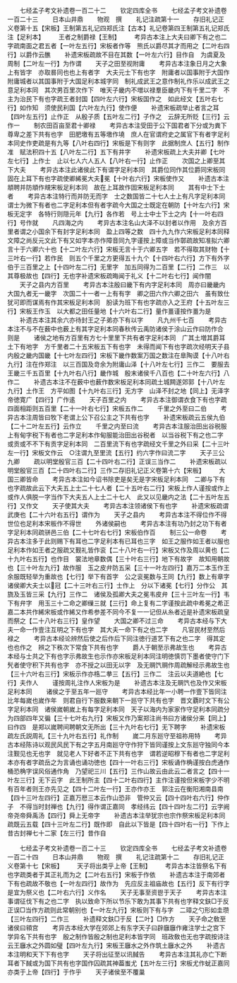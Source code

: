 <!-- { "loadSidebar": true } -->
　　七经孟子考文补遗卷一百二十二
　　钦定四库全书
　　七经孟子考文补遗卷一百二十三
　　日本山井鼎
　　物观　撰
　　礼记注疏第十一
　　存旧礼记正义卷第十五【宋板】王制第五礼记四郑氏注【古本】礼记卷第四王制第五礼记郑氏注【足利本】
　　王者之制爵禄【王制】
　　考异古本注上大夫曰卿下有之也二字疏南面之君五者【一叶左五行】宋板者作等　熊氏以爵尽其才而用之【二叶右四行】以爵作云醮
　　补遗宋板疏故不目在其数【一叶左六行】目作自　为虞夏及周制【二叶左一行】为作谓
　　天子之田至视附庸
　　考异古本注象日月之大象上有皆字　亦取晷同也也上有者字　大夫元士下有也字　附庸者以国事附于大国作附庸城者以其国事附于大国足利本城字同　制礼成武王之意作制礼作乐以成武王之意足利本同　其次男百里次作下　唯天子畿内不増以禄羣臣畿内下有千里二字　不主为治民下有也字疏王者封国【四叶左六行】宋板国作之　如此经文【五叶右七行】如作知　须使民利国【六叶左九行】使作便
　　补遗宋板疏举止者言之耳【四叶左五行】止作正　从殷子质【五叶左二行】子作之　云辞无所贬【三行】云作一
　　制农田百亩至君十卿禄
　　考异古本注受田于公下国君者下分或为粪下尊卑之差下共有也字　田肥墽有五等墽作墝　庶人在官谓府史之属官下有者字足利本同史作吏疏是有九等【八叶右四行】宋板是下有则字　此据制庶人【五行】制作准　赋法积四十五【八叶左二行】五下有井字
　　补遗宋板疏上大夫并卿【七叶左七行】上作士　止以七人六人五人【八叶右一行】止作正
　　次国之上卿至其下大夫
　　考异古本注此诸侯此下有谓字足利本同　其爵位同作其位爵同宋板同　固在上耳下有也字疏使卿絺冕大夫冕【十叶右六行】宋板使作又
　　补遗古本注頫聘并防頫作覜宋板足利本同　故在上耳故作固宋板足利本同
　　其有中士下士者
　　考异古本注特行而并防无而字　士之数国皆二十七人士上有凡字足利本同　谓士为微下有者也二字足利本但有者字疏今大国之士既定在朝防【十叶左六行】宋板无定字　各特行则隠元年【九行】各作若　号上士中士下士之内【十一叶右四行】号作就
　　凡四海之内
　　考异古本注名山大泽不以封者以作用　及余方百里者谓之小国余下有封字足利本同　盈上四等之数　四十九九作六宋板足利本同释文障之尚反元文此下有又如字本亦作障音同九字谨按上障或当作鄣疏故知准拟六卿言十于六卿六十也【十二叶左六行】宋板无言十于六卿五字　若不得取其财物【十三叶右一行】若作民　则五个千里之方更得五十九个【十四叶右六行】方下有外字　伯于三百里之上【十四叶左二行】无里字　加五同得为二百里【二行】二作三　以其尊极故也【四行】无也字补遗宋板疏晦闻于礼义【十二叶右七行】闻作闇
　　天子之县内方百里
　　考异古本注殷曰畿下有内字足利本同　周亦曰畿畿内大国九者无一畿字　次国二十一者一上有有字　卿之田六作六卿之田六　虽有致仕犹可即而谋焉有作其宋板足利本同　朌读为班下有也字疏亦入之王府【十五叶左三行】宋板王作玉　以大都之田任量地【十六叶右二行】量作畺谨按作畺为是
　　补遗古本注其余六亦待封王之子弟亦下有以字
　　凡九州千七百
　　考异古本注不与不在薮中也薮上有其字足利本同春秋传云禹防诸侯于涂山云作曰防作合　则是
　　诸侯之地有方百里有方七十里里下共有者字足利本同　广其土増其爵耳土下有地字　方千里者二十五宋板五下有也字　未得而闻下有也字疏次经明天子县内殷之畿内国畿【十七叶左四行】宋板下畿作数案万国之数注在臯陶谟【十八叶右九行】注在作郑注　以三百国及竒余为附庸山泽【十八叶左七行】三作二　要服去王畿三千五百里【十九叶右八行】畿作城　殷末诸侯千八百也【二十叶左六行】八作二
　　补遗古本注不在薮中也薮作数宋板足利本同疏土城闗遂郊郭【十八叶左九行】土作王　方平如图【十九叶右三行】无方字　山泽不封之地【同上】无泽字　帝徳寛广【四行】广作逺
　　天子百里之内
　　考异古本注御谓衣食下有也字疏四面相距则五百里【二十一叶右七行】宋板五作二
　　千里之外至曰二伯
　　考异古本注周皆曰牧下老谓上公下召公主之下共有也字
　　补遗宋板疏云五侯九伯【二十二叶左五行】云作立
　　千里之内至曰流
　　考异古本注服治田出谷税服上有甸字税下有者也二字足利本作甸服能治田出谷税者　以当谷税下有之也二字　或贡或不不下有贡字足利本同　二百里流下有也字疏经文千里之外曰采【二十三叶左一行】宋板文作云　○注谓九至里流【五行】约六字作曰流二字
　　天子三公九卿
　　疏以明堂殷官三百【二十四叶右二行】正误三当作二
　　补遗宋板疏以明堂殷官三百【二十四叶右二行】三作二存旧礼记正义卷第十六【宋板】
　　大国三卿皆命
　　考异古本注如今诏书除吏是矣无是字宋板足利本同　二卿与下有也字疏故此云下大夫五上士二十七人者【二十五叶右二行】宋板上作人谨按或作上或作人俱脱一字当作下大夫五人上士二十七人　此又以见畿内之法【二十五叶左五行】又作文
　　天子使其大夫
　　考异古本注领诸侯下有也字
　　补遗宋板疏谓武庚也【二十六叶右五行】谓作为
　　天子之县内
　　考异古本注不得位作不得世位也足利本宋板作不得世
　　外诸侯嗣也
　　考异古本注有功乃封之功下有者字足利本同疏骈邑三伯【二十七叶右七行】宋板伯作百
　　制三公一命卷
　　考异古本注多于此则赐下有耳也二字足利本有已耳也三字　如王之服作如王者以服也足利本作如王者之服疏又觐礼皆作衮【二十八叶右一行】宋板又作及周以黄也【二十九叶右五行】也作目　裳法地章数偶【三十叶右三行】地下有故字　故知用朝故也【三十叶左九行】故作服　玉之皮弁防五采【三十一叶左四行】嘉万二本玉作王　余服既轻举为重故也【七行】举下有首字　公之衮冕数与王同【九行】数上有章字　诸侯卿大夫士以冠【二十三叶右三行】士作上　分以下诸冕【七行】分作公　其旒及玉皆三采【九行】三作二　诸侯及孤卿大夫之冕韦皮弁【三十三叶左一行】韦下有弁字　用玉三十二命之卿缫三就【三行】命上复有二字谨按此疏中希冕之希正嘉二本共作絺宋板或作絺又作希参差不同今不复一一记但从糸者近是补遗宋板疏皇而祭之【二十八叶右三行】皇作望
　　大国之卿不过三命
　　考异古本经与下大夫一命一作壹注互明之下有也字　其大夫一命下有之也二字
　　凡官民材至然后禄之
　　考异古本经论辨然后使之后作后下同注徳行道艺下有之也二字　得其定也也作之　辨之下秩次下常食下共有也字
　　爵人于朝至示弗故生也
　　考异古本经与士共之下有也字示弗故生也示作亦宋板足利本同注明徳慎罚下墨者使守门下髠者使守积下共有也字　亦不授之以田无以字　及无赒饩赒作周疏解经示弗故生也【三十六叶右三行】宋板示作亦梏二拲三【五行】三作二　注云以夫道絶也【七行】夫作人
　　谨按周礼注作人宋板为是
　　补遗古本注及无赒饩也及作又宋板足利本同
　　诸侯之于至五年一廵守
　　考异古本经比年一小聘一作壹下皆同注比年每嵗也嵗作年　则君自行下服数来朝下一廵守下共有也字　晋文覇时文下有公字足利本同　诸侯嵗朝嵗上有每字足利本同　天子以海内为家家作守足利本同疏分为四部四年又徧【三十七叶右九行】宋板又作乃案郑注尚书曰方诸侯分来【同上】曰作四　是郑以嵗聘间聘朝文无所出【三十九叶右七行】无下聘字
　　补遗宋板疏左氏説周礼【三十九叶右五行】礼作制
　　嵗二月东廵守至祖祢用特
　　考异古本经陈诗以观民风民下有之字五月南廵守守作狩下皆同谨按上文东廵守独同今本注觐见也无也字　就见老人下好者不正下共有也字　谓若逆昭穆下有者也二字足利本亦有者字疏岳之为言诵也诵功徳也【四十一叶右三行】宋板诵作桷谨按白虎通作桶恐桷字误风俗通作角　乃望祀三川【五行】三作山故云由此云二者言之【四十一叶左三行】无下云字　此王制所主【四十二叶右四行】主作注谨按但宋板字少不明　有百年者则王亦先见之【四十二叶左一行】王亦作亦王　郭注云在衡阳湘南县南【四十三叶左四行】正嘉万厯三本云作山恐非　管仲又云【四十四叶右六行】仲作子　不得当时封禅也【九行】得作谓正嘉同　孝经纬云【四十四叶左二行】云字阙　帝尧帝舜禹汤【四行】舜上无帝字
　　补遗古本注举犹宗也宗作祭宋板足利本同疏既云五载【四十三叶左二行】既作即　自此以下皆是【四十四叶右一行】下作上　昔古封禅七十二家【左三行】昔作自










　　七经孟子考文补遗卷一百二十三
　　钦定四库全书
　　七经孟子考文补遗卷一百二十四
　　日本山井鼎
　　物观　撰
　　礼记注疏第十二
　　存旧礼记正义卷第十七【宋板】
　　天子将出类乎上帝【王制】
　　考异古本注皆祭名下有也字疏类者于其正礼而为之【二叶右五行】宋板于作依
　　补遗古本注于南郊者下有也疏故不敬也【一叶左四行】故作为　先应反主祖庙故也【五行】反下有行字　是宜为祭义也【二叶右六行】义作名
　　天子无事至资鬯于天子
　　考异古本注事谓征伐下有之也二字　执以致命下所以节乐下敢为其事下共有也字释文鈇□于反正误□当作方疏则此常朝别也【一叶左九行】宋板则下有与字　二璋之勺形如圭瓒【三叶左四行】二作三
　　补遗释文鈇□于反【二叶】□作方
　　天子命之敎至诸侯曰頖宫
　　考异古本经大学在郊郊上有东字天子曰辟廱廱作雍注学士之宫下学异名下共有也字　殷之制作皆殷之制也足利本皆字同　班政敎也无也字疏按诗注云王廱水之外圆如璧【四叶左九行】宋板王廱水之外作筑土廱水之外
　　补遗古本注明和天下下有也字
　　天子将出征至以讯馘告
　　考异古本注其礼亦亡下断耳者下馘或为国下共有也字国作囚疏其神葢蚩尤【五叶左三行】宋板尤作蚘正嘉同　亦类于上帝【四行】于作乎
　　天子诸侯至不覆巢

